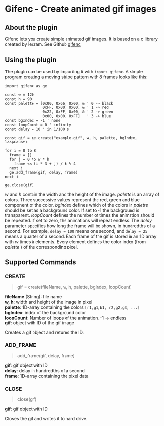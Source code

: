 # Gifenc - Create animated gif images

## About the plugin

Gifenc lets you create simple animated gif images. It is based on a c library created by lecram. See Github [gifenc](https://github.com/lecram/gifenc/tree/87acd487dfa2f2a638eec751a1d6c2fff60822da)

## Using the plugin

The plugin can be used by importing it with `import gifenc`. A simple program creating a moving stripe pattern with 8 frames looks like this:


```smallbasic
import gifenc as ge

const w = 120
const h = 90
const palette = [0x00, 0x66, 0x00, & ' 0 -> black
                 0xFF, 0x00, 0x00, & ' 1 -> red
                 0x22, 0xFF, 0x00, & ' 2 -> green
                 0x00, 0x00, 0xFF]   ' 3 -> blue
const bgIndex = -1 ' none
const loopCount = 0 ' infinity
const delay = 10 ' in 1/100 s

const gif = ge.create("example.gif", w, h, palette, bgIndex, loopCount)

for i = 0 to 8
  frame = []
  for j = 0 to w * h
    frame << (i * 3 + j) / 6 % 4
  next j
  ge.add_frame(gif, delay, frame)
next i

ge.close(gif)
```

_w_ and _h_ contain the width and the height of the image. _palette_ is an array of colors. Three successive values represent the red, green and blue component of the color. _bgIndex_ defines which of the colors in _palette_ should be set as a background color. If set to -1 the background is transparent. _loopCount_ defines the number of times the animation should be repeated. If set to zero, the animations will repeat endless. The _delay_ parameter  specifies how long the frame will  be shown, in hundredths of a second. For example, `delay = 100` means one second, and `delay = 25` means a quarter of a second. Each frame of the gif is stored in an 1D array with _w_ times _h_ elements. Every element defines the color index (from _palette_ ) of the corresponding pixel.

## Supported Commands

### CREATE

> gif = create(fileName, w, h, palette, bgIndex, loopCount)

**fileName** (String): file name  
**w, h**: width and height of the image in pixel  
**palette**: 1D-array containing the colors `[r1,g1,b1, r2,g2,g3, ...]`  
**bgIndex**: index of the background color  
**loopCount**: Number of loops of the animation, -1 -> endless  
**gif**: object with ID of the gif image

Creates a gif object and returns the ID.

### ADD_FRAME

> add_frame(gif, delay, frame)

**gif**: gif object with ID  
**delay**: delay in hundredths of a second  
**frame**: 1D-array containing the pixel data  

### CLOSE

> close(gif)

**gif**: gif object with ID

Closes the gif and writes it to hard drive.

